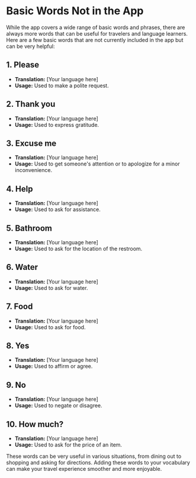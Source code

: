 # Basic Words Not in the App

While the app covers a wide range of basic words and phrases, there are always more words that can be useful for travelers and language learners. Here are a few basic words that are not currently included in the app but can be very helpful:

## 1. Please
- **Translation:** [Your language here]
- **Usage:** Used to make a polite request.

## 2. Thank you
- **Translation:** [Your language here]
- **Usage:** Used to express gratitude.

## 3. Excuse me
- **Translation:** [Your language here]
- **Usage:** Used to get someone's attention or to apologize for a minor inconvenience.

## 4. Help
- **Translation:** [Your language here]
- **Usage:** Used to ask for assistance.

## 5. Bathroom
- **Translation:** [Your language here]
- **Usage:** Used to ask for the location of the restroom.

## 6. Water
- **Translation:** [Your language here]
- **Usage:** Used to ask for water.

## 7. Food
- **Translation:** [Your language here]
- **Usage:** Used to ask for food.

## 8. Yes
- **Translation:** [Your language here]
- **Usage:** Used to affirm or agree.

## 9. No
- **Translation:** [Your language here]
- **Usage:** Used to negate or disagree.

## 10. How much?
- **Translation:** [Your language here]
- **Usage:** Used to ask for the price of an item.

These words can be very useful in various situations, from dining out to shopping and asking for directions. Adding these words to your vocabulary can make your travel experience smoother and more enjoyable.
